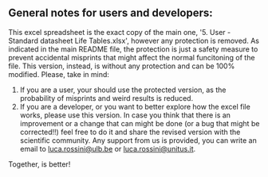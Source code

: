 
## General notes for users and developers: ##

This excel spreadsheet is the exact copy of the main one, '5. User - Standard datasheet Life Tables.xlsx', however any protection is removed.
As indicated in the main README file, the protection is just a safety measure to prevent accidental misprints that might affect the normal funcitoning of the file.
This version, instead, is without any protection and can be 100% modified.
Please, take in mind:

1. If you are a user, your should use the protected version, as the probability of misprints and weird results is reduced.
2. If you are a developer, or you want to better explore how the excel file works, please use this version. In case you think that there is an improvement or a change that can might be done (or a bug that might be corrected!!) feel free to do it and share the revised version with the scientific community. Any support from us is provided, you can write an email to luca.rossini@ulb.be or luca.rossini@unitus.it.

Together, is better!
